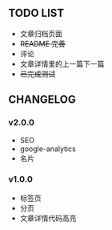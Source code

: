 ## TODO LIST

- 文章归档页面
- ~~README 完善~~
- 评论
- 文章详情里的上一篇下一篇
- ~~已完成测试~~

## CHANGELOG

### v2.0.0

- SEO
- google-analytics
- 名片

### v1.0.0

- 标签页
- 分页
- 文章详情代码高亮

